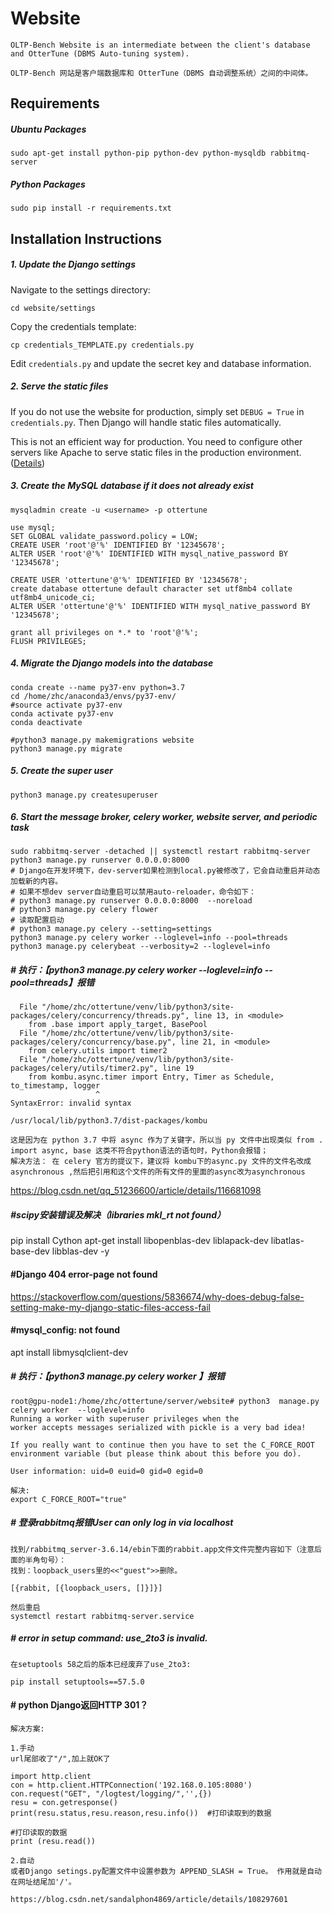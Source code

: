 Website
=======

```text
OLTP-Bench Website is an intermediate between the client's database and OtterTune (DBMS Auto-tuning system).

OLTP-Bench 网站是客户端数据库和 OtterTune（DBMS 自动调整系统）之间的中间体。
```

## Requirements

##### Ubuntu Packages

```
sudo apt-get install python-pip python-dev python-mysqldb rabbitmq-server
```

##### Python Packages

```
sudo pip install -r requirements.txt
```

## Installation Instructions


##### 1. Update the Django settings

Navigate to the settings directory:

```
cd website/settings
```

Copy the credentials template:

```
cp credentials_TEMPLATE.py credentials.py
```

Edit `credentials.py` and update the secret key and database information.

##### 2. Serve the static files

If you do not use the website for production, simply set `DEBUG = True` in `credentials.py`. Then Django will handle static files automatically. 

This is not an efficient way for production. You need to configure other servers like Apache to serve static files in the production environment. ([Details](https://docs.djangoproject.com/en/1.11/howto/static-files/deployment/))

##### 3. Create the MySQL database if it does not already exist

```
mysqladmin create -u <username> -p ottertune

use mysql;
SET GLOBAL validate_password.policy = LOW;
CREATE USER 'root'@'%' IDENTIFIED BY '12345678';
ALTER USER 'root'@'%' IDENTIFIED WITH mysql_native_password BY '12345678';

CREATE USER 'ottertune'@'%' IDENTIFIED BY '12345678';
create database ottertune default character set utf8mb4 collate utf8mb4_unicode_ci;
ALTER USER 'ottertune'@'%' IDENTIFIED WITH mysql_native_password BY '12345678';

grant all privileges on *.* to 'root'@'%';
FLUSH PRIVILEGES;
```

##### 4. Migrate the Django models into the database

```
conda create --name py37-env python=3.7
cd /home/zhc/anaconda3/envs/py37-env/
#source activate py37-env
conda activate py37-env
conda deactivate

#python3 manage.py makemigrations website
python3 manage.py migrate
```

##### 5. Create the super user

```
python3 manage.py createsuperuser
```
    
##### 6. Start the message broker, celery worker, website server, and periodic task

```
sudo rabbitmq-server -detached || systemctl restart rabbitmq-server
python3 manage.py runserver 0.0.0.0:8000
# Django在开发环境下，dev-server如果检测到local.py被修改了，它会自动重启并动态加载新的内容。
# 如果不想dev server自动重启可以禁用auto-reloader，命令如下：
# python3 manage.py runserver 0.0.0.0:8000  --noreload
# python3 manage.py celery flower
# 读取配置启动
# python3 manage.py celery --setting=settings
python3 manage.py celery worker --loglevel=info --pool=threads
python3 manage.py celerybeat --verbosity=2 --loglevel=info 
```



##### # 执行：【python3 manage.py celery worker --loglevel=info --pool=threads】报错
```shell
  File "/home/zhc/ottertune/venv/lib/python3/site-packages/celery/concurrency/threads.py", line 13, in <module>
    from .base import apply_target, BasePool
  File "/home/zhc/ottertune/venv/lib/python3/site-packages/celery/concurrency/base.py", line 21, in <module>
    from celery.utils import timer2
  File "/home/zhc/ottertune/venv/lib/python3/site-packages/celery/utils/timer2.py", line 19
    from kombu.async.timer import Entry, Timer as Schedule, to_timestamp, logger
                   ^
SyntaxError: invalid syntax

/usr/local/lib/python3.7/dist-packages/kombu

这是因为在 python 3.7 中将 async 作为了关键字，所以当 py 文件中出现类似 from . import async, base 这类不符合python语法的语句时，Python会报错；
解决方法： 在 celery 官方的提议下，建议将 kombu下的async.py 文件的文件名改成 asynchronous ,然后把引用和这个文件的所有文件的里面的async改为asynchronous
```
https://blog.csdn.net/qq_51236600/article/details/116681098

##### #scipy安装错误及解决（libraries mkl_rt not found）
pip install Cython
apt-get install libopenblas-dev liblapack-dev libatlas-base-dev libblas-dev -y

#### #Django 404 error-page not found
https://stackoverflow.com/questions/5836674/why-does-debug-false-setting-make-my-django-static-files-access-fail

#### #mysql_config: not found
apt install libmysqlclient-dev


##### # 执行：【python3  manage.py celery worker 】报错
```shell
root@gpu-node1:/home/zhc/ottertune/server/website# python3  manage.py celery worker  --loglevel=info
Running a worker with superuser privileges when the
worker accepts messages serialized with pickle is a very bad idea!

If you really want to continue then you have to set the C_FORCE_ROOT
environment variable (but please think about this before you do).

User information: uid=0 euid=0 gid=0 egid=0

解决:
export C_FORCE_ROOT="true"
```

##### # 登录rabbitmq报错User can only log in via localhost
```shell
找到/rabbitmq_server-3.6.14/ebin下面的rabbit.app文件文件完整内容如下（注意后面的半角句号）：
找到：loopback_users里的<<"guest">>删除。

[{rabbit, [{loopback_users, []}]}]

然后重启
systemctl restart rabbitmq-server.service
```

##### # error in setup command: use_2to3 is invalid.
```shell
在setuptools 58之后的版本已经废弃了use_2to3:

pip install setuptools==57.5.0
```

#### # python Django返回HTTP 301？
```shell
解决方案:

1.手动
url尾部收了"/",加上就OK了

import http.client
con = http.client.HTTPConnection('192.168.0.105:8080')
con.request("GET", "/logtest/logging/",'',{})
resu = con.getresponse()
print(resu.status,resu.reason,resu.info())  #打印读取到的数据

#打印读取的数据
print (resu.read())

2.自动
或者Django setings.py配置文件中设置参数为 APPEND_SLASH = True。 作用就是自动在网址结尾加'/'。

https://blog.csdn.net/sandalphon4869/article/details/108297601
```
